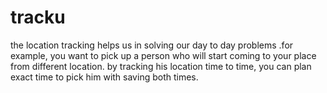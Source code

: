 # tracku
the location tracking helps us in solving our day to day problems .for example, you want to pick up a person who will start coming to your place from different location. by tracking his location time to time, you can plan exact time to pick him with saving both times.
